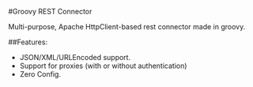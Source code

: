 #Groovy REST Connector

Multi-purpose, Apache HttpClient-based rest connector made in groovy.

##Features:
*	JSON/XML/URLEncoded support.
*	Support for proxies (with or without authentication)
*	Zero Config.
